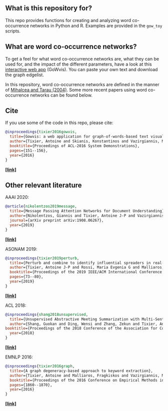 ## What is this repository for?
This repo provides functions for creating and analyzing word co-occurrence networks in Python and R. Examples are provided in the `gow_toy` scripts.

## What are word co-occurrence networks?
To get a feel for what word co-occurrence networks are, what they can be used for, and the impact of the different parameters, have a look at this [interactive web app](https://safetyapp.shinyapps.io/GoWvis/) (GoWvis). You can paste your own text and download the graph edgelist.

In this repository, word co-occurrence networks are defined in the manner of [Mihalcea and Tarau (2004)](http://www.aclweb.org/anthology/W04-3252). Some more recent papers using word co-occurrence networks can be found below.

## Cite
If you use some of the code in this repo, please cite:

```bibtex
@inproceedings{tixier2016gowvis,
  title={Gowvis: a web application for graph-of-words-based text visualization and summarization},
  author={Tixier, Antoine and Skianis, Konstantinos and Vazirgiannis, Michalis},
  booktitle={Proceedings of ACL-2016 System Demonstrations},
  pages={151--156},
  year={2016}
}
```
**[[link]](https://www.aclweb.org/anthology/P16-4026.pdf)**


## Other relevant literature

AAAI 2020:
```bibtex
@article{nikolentzos2019message,
  title={Message Passing Attention Networks for Document Understanding},
  author={Nikolentzos, Giannis and Tixier, Antoine J-P and Vazirgiannis, Michalis},
  journal={arXiv preprint arXiv:1908.06267},
  year={2019}
}
```
**[[link]](https://arxiv.org/pdf/1908.06267.pdf)**

ASONAM 2019:
```bibtex
@inproceedings{tixier2019perturb,
  title={Perturb and combine to identify influential spreaders in real-world networks},
  author={Tixier, Antoine J-P and Rossi, Maria Evgenia G and Malliaros, Fragkiskos D and Read, Jesse and Vazirgiannis, Michalis},
  booktitle={Proceedings of the 2019 IEEE/ACM International Conference on Advances in Social Networks Analysis and Mining},
  pages={73--80},
  year={2019}
}
```
**[[link]](https://dl.acm.org/doi/pdf/10.1145/3341161.3342866)**


ACL 2018:
```bibtex
@inproceedings{shang2018unsupervised,
  title={Unsupervised Abstractive Meeting Summarization with Multi-Sentence Compression and Budgeted Submodular Maximization},
  author={Shang, Guokan and Ding, Wensi and Zhang, Zekun and Tixier, Antoine Jean-Pierre and Meladianos, Polykarpos and Vazirgiannis, Michalis and Lorr{\'e}, Jean-Pierre},
booktitle={Proceedings of the 2018 Conference of the Association for Computational Linguistics},
  year={2018}
}
```
**[[link]](https://arxiv.org/pdf/1805.05271.pdf)**

EMNLP 2016:
```bibtex
@inproceedings{tixier2016graph,
  title={A graph degeneracy-based approach to keyword extraction},
  author={Tixier, Antoine and Malliaros, Fragkiskos and Vazirgiannis, Michalis},
  booktitle={Proceedings of the 2016 Conference on Empirical Methods in Natural Language Processing},
  pages={1860--1870},
  year={2016}
}
```
**[[link]](http://www.aclweb.org/anthology/D16-1191)**
